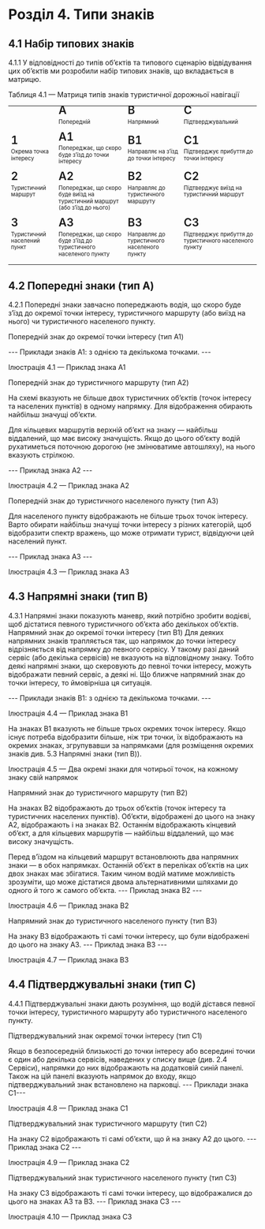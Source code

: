 # Розділ 4. Типи знаків

## 4.1 Набір типових знаків

<span class="p-number">4.1.1</span> У відповідності до типів об’єктів та типового сценарію відвідування цих об’єктів ми розробили набір типових знаків, що вкладається в матрицю.

<p class="caption">Таблиця 4.1 — Матриця типів знаків туристичної дорожньої навігації</p>

<style>
   table strong{
      font-size: 2em;
      font-weight: 600;
   } 
</style>

<table style="font-size: 0.8em; line-height: 120%;">
  <tr valign="top">
   <td>
   </td>
   <td>
      <strong>A</strong>
      <p>Попередній
   </td>
   <td><strong>B</strong>
      <p>
      Напрямний
   </td>
   <td><strong>C</strong>
      <p>
      Підтверджувальний
   </td>
  </tr valign="top">
  <tr>
   <td><strong>1</strong>
      <p>
      Окрема точка інтересу
   </td>
   <td><strong>A1</strong>
      <p>
      Попереджає, що скоро буде з’їзд до точки інтересу
   </td>
   <td><strong>B1</strong>
      <p>
      Направляє на з’їзд до точки інтересу
   </td>
   <td><strong>C1</strong>
<p>
Підтверджує прибуття до точки інтересу
   </td>
  </tr>
  <tr valign="top">
   <td><strong>2</strong>
<p>
Туристичний маршрут
   </td>
   <td><strong>A2</strong>
<p>
Попереджає, що скоро буде виїзд на туристичний маршрут (або з’їзд до нього)
   </td>
   <td><strong>B2</strong>
<p>
Направляє до туристичного маршруту
   </td>
   <td><strong>C2</strong>
<p>
Підтверджує виїзд на туристичний маршрут
   </td>
  </tr>
  <tr valign="top">
   <td><strong>3</strong>
<p>
Туристичний населений пункт
   </td>
   <td><strong>A3</strong>
<p>
Попереджає, що скоро буде з’їзд до туристичного населеного пункту
   </td>
   <td><strong>B3</strong>
<p>
Направляє до туристичного населеного пункту
   </td>
   <td><strong>C3</strong>
<p>
Підтверджує прибуття до туристичного населеного пункту
   </td>
  </tr>
</table>


## 4.2 Попередні знаки (тип А)

<span class="p-number">4.2.1</span> Попередні знаки завчасно попереджають водія, що скоро буде з’їзд до окремої точки інтересу, туристичного маршруту (або виїзд на нього) чи туристичного населеного пункту.

Попередній знак до окремої точки інтересу (тип А1)

---  Приклади знаків А1: з однією та декількома точками.  ---

<p class="caption">Ілюстрація 4.1 — Приклад знака А1</p>

Попередній знак до туристичного маршруту (тип А2)

На схемі вказують не більше двох туристичних об’єктів (точок інтересу та населених пунктів) в одному напрямку. Для відображення обирають найбільш значущі об’єкти.

Для кільцевих маршрутів верхній об’єкт на знаку — найбільш віддалений, що має високу значущість. Якщо до цього об’єкту водій рухатиметься поточною дорогою (не змінюватиме автошляху), на нього вказують стрілкою.

---  Приклад знака А2 ---

<p class="caption">Ілюстрація 4.2 — Приклад знака А2</p>

Попередній знак до туристичного населеного пункту (тип А3)

Для населеного пункту відображають не більше трьох точок інтересу. Варто обирати найбільш значущі точки інтересу з різних категорій, щоб відобразити спектр вражень, що може отримати турист, відвідуючи цей населений пункт. 

---  Приклад знака А3 ---

<p class="caption">Ілюстрація 4.3 — Приклад знака А3</p>



## 4.3 Напрямні знаки (тип B)

<span class="p-number">4.3.1</span> Напрямні знаки показують маневр, який потрібно зробити водієві, щоб дістатися певного туристичного об’єкта або декількох об’єктів.
Напрямний знак до окремої точки інтересу (тип B1)
Для деяких напрямних знаків трапляється так, що напрямок до точки інтересу відрізняється від напрямку до певного сервісу. У такому разі даний сервіс (або декілька сервісів) не вказують на відповідному знаку. Тобто деякі напрямні знаки, що скеровують до певної точки інтересу, можуть відображати певний сервіс, а деякі ні. Що ближче напрямний знак до точки інтересу, то ймовірніша ця ситуація. 

---  Приклади знаків B1: з однією та декількома точками.  ---

<p class="caption">Ілюстрація 4.4 — Приклад знака B1</p>

На знаках B1 вказують не більше трьох окремих точок інтересу. Якщо існує потреба відобразити більше, ніж три точки, їх відображають на окремих знаках, згрупувавши за напрямками (для розміщення окремих знаків див.  5.3 Напрямні знаки (тип В)).

<p class="caption">Ілюстрація 4.5 — Два окремі знаки для чотирьої точок, на кожному знаку свій напрямок</p>

Напрямний знак до туристичного маршруту (тип B2)

На знаках B2 відображають до трьох об’єктів (точок інтересу та туристичних населених пунктів). Об’єкти, відображені до цього на знаку A2, відображають і на знаках B2. Останнім відображають кінцевий об’єкт, а для кільцевих маршрутів — найбільш віддалений, що має високу значущість.

Перед в’їздом на кільцевий маршрут встановлюють два напрямних знаки — в обох напрямках. Останній об’єкт в переліках об’єктів на цих двох знаках має збігатися. Таким чином водій матиме можливість зрозуміти, що може дістатися двома альтернативними шляхами до одного й того ж самого об’єкта.
---  Приклад знака B2 ---

<p class="caption">Ілюстрація 4.6 — Приклад знака B2</p>

Напрямний знак до туристичного населеного пункту (тип B3)

На знаку B3 відображають ті самі точки інтересу, що були відображені до цього на знаку A3.
---  Приклад знака B3 ---

<p class="caption">Ілюстрація 4.7 — Приклад знака B3</p>



## 4.4 Підтверджувальні знаки (тип С)

<span class="p-number">4.4.1</span> Підтверджувальні знаки дають розуміння, що водій дістався певної точки інтересу, туристичного маршруту або туристичного населеного пункту.

Підтверджувальний знак окремої точки інтересу (тип C1)

Якщо в безпосередній близькості до точки інтересу або всередині точки є один або декілька сервісів, наведених у списку вище (див. 2.4 Сервіси), напрямки до них відображають на додатковій синій панелі. Також на цій панелі вказують напрямок до входу, якщо підтверджувальний знак встановлено на парковці.
---  Приклади знака C1---

<p class="caption"><p class="caption">Ілюстрація 4.8 — Приклад знака С1</p></p>

Підтверджувальний знак туристичного маршруту (тип C2)

На знаку C2 відображають ті самі об’єкти, що й на знаку A2 до цього.
---  Приклад знака С2 ---

<p class="caption">Ілюстрація 4.9 — Приклад знака С2</p>



Підтверджувальний знак туристичного населеного пункту (тип C3)

На знаку C3 відображають ті самі точки інтересу, що відображалися до цього на знаках A3 та B3.
---  Приклад знака C3 ---

<p class="caption">Ілюстрація 4.10 — Приклад знака C3</p>
